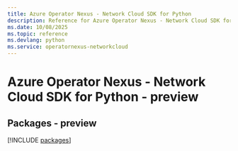 ```yaml
---
title: Azure Operator Nexus - Network Cloud SDK for Python
description: Reference for Azure Operator Nexus - Network Cloud SDK for Python
ms.date: 10/08/2025
ms.topic: reference
ms.devlang: python
ms.service: operatornexus-networkcloud
---
```

# Azure Operator Nexus - Network Cloud SDK for Python - preview
## Packages - preview
[!INCLUDE [packages](operator-nexus---network-cloud-index.md)]